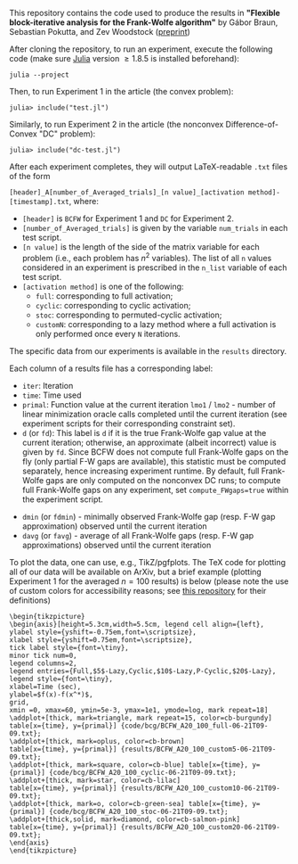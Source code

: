 This repository contains the code used to produce the results in **"Flexible block-iterative analysis for the Frank-Wolfe algorithm"**
by Gábor Braun, Sebastian Pokutta, and Zev Woodstock (<a href="https://zevwoodstock.github.io/media/publications/block.pdf">preprint</a>)

After cloning the repository, to run an experiment, execute the following code (make sure <a href="https://julialang.org/">Julia</a> version $\geq 1.8.5$ is installed beforehand):

`julia --project`

Then, to run Experiment 1 in the article (the convex problem):

`julia> include("test.jl")`

Similarly, to run Experiment 2 in the article (the nonconvex Difference-of-Convex "DC" problem):

`julia> include("dc-test.jl")`

After each experiment completes, they will output LaTeX-readable `.txt` files of the form

`[header]_A[number_of_Averaged_trials]_[n value]_[activation method]-[timestamp].txt`,
where:
- `[header]` is `BCFW` for Experiment 1 and `DC` for Experiment 2.
- `[number_of_Averaged_trials]` is given by the variable `num_trials` in each test script.
- `[n value]` is the length of the side of the matrix variable for each problem (i.e., each problem has $n^2$ variables). The list of all `n` values considered in an experiment is prescribed in the `n_list` variable of each test script.
- `[activation method]` is one of the following:
  - `full`: corresponding to full activation;
  - `cyclic`: corresponding to cyclic activation;
  - `stoc`: corresponding to permuted-cyclic activation;
  - `customN`: corresponding to a lazy method where a full activation is only performed once every `N` iterations.

The specific data from our experiments is available in the `results` directory.

Each column of a results file has a corresponding label:
- `iter`: Iteration
- `time`: Time used
- `primal`: Function value at the current iteration
   `lmo1` / `lmo2` - number of linear minimization oracle calls completed until the current iteration (see experiment scripts for their corresponding constraint set).
- `d` (or `fd`): This label is `d` if it is the true Frank-Wolfe gap value at the current iteration; otherwise, an approximate (albeit incorrect) value is given by `fd`. Since BCFW does not compute full Frank-Wolfe gaps on the fly (only partial F-W gaps are available), this statistic must be computed separately, hence increasing experiment runtime. By default, full Frank-Wolfe gaps are only computed on the nonconvex DC runs; to compute full Frank-Wolfe gaps on any experiment, set `compute_FWgaps=true` within the experiment script.
<!---
More specifically, `d` corresponds to (in the notation of the article) 
$$\sum_{i\in I} \langle \nabla f(\boldsymbol{x}^i_t)\,|\,\boldsymbol{v}^i_t-\boldsymbol{x}^i_t\rangle$$,
while `fd` is just a placeholder value; specifically, it is
$\sum_{i\in I}\langle \nabla f(\boldsymbol{x}^i_{c_i(t)}\,|\,\boldsymbol{v}^i_{c_i(t)}-\boldsymbol{x}^i_{c_i(t)}\rangle$, where $c_i(t)$ is the most recent iteration preceding $t$ at which component $i$ was updated. The values of `fd` are never plotted in the article.
--->
- `dmin` (or `fdmin`) - minimally observed Frank-Wolfe gap (resp. F-W gap approximation) observed until the current iteration
- `davg` (or `favg`) - average of all Frank-Wolfe gaps (resp. F-W gap approximations) observed until the current iteration
  
To plot the data, one can use, e.g., TikZ/pgfplots. The TeX code for plotting all of our data will be available on ArXiv, but a brief example (plotting Experiment 1 for the averaged $n=100$ results) is below (please note the use of custom colors for accessibility reasons; see <a href="https://github.com/jfdm/sta-latex/blob/master/colour-blind.sty">this repository</a> for their definitions)

```
\begin{tikzpicture}
\begin{axis}[height=5.3cm,width=5.5cm, legend cell align={left},
ylabel style={yshift=-0.75em,font=\scriptsize}, 
xlabel style={yshift=0.75em,font=\scriptsize},
tick label style={font=\tiny},
minor tick num=0,
legend columns=2,
legend entries={Full,$5$-Lazy,Cyclic,$10$-Lazy,P-Cyclic,$20$-Lazy},
legend style={font=\tiny},
xlabel=Time (sec), 
ylabel=$f(x)-f(x^*)$,
grid,
xmin =0, xmax=60, ymin=5e-3, ymax=1e1, ymode=log, mark repeat=18]
\addplot+[thick, mark=triangle, mark repeat=15, color=cb-burgundy] table[x={time}, y={primal}] {code/bcg/BCFW_A20_100_full-06-21T09-09.txt};
\addplot+[thick, mark=oplus, color=cb-brown]
table[x={time}, y={primal}] {results/BCFW_A20_100_custom5-06-21T09-09.txt};
\addplot+[thick, mark=square, color=cb-blue] table[x={time}, y={primal}] {code/bcg/BCFW_A20_100_cyclic-06-21T09-09.txt};
\addplot+[thick, mark=star, color=cb-lilac]
table[x={time}, y={primal}] {results/BCFW_A20_100_custom10-06-21T09-09.txt};
\addplot+[thick, mark=o, color=cb-green-sea] table[x={time}, y={primal}] {code/bcg/BCFW_A20_100_stoc-06-21T09-09.txt};
\addplot+[thick,solid, mark=diamond, color=cb-salmon-pink]
table[x={time}, y={primal}] {results/BCFW_A20_100_custom20-06-21T09-09.txt};
\end{axis}
\end{tikzpicture}



```
